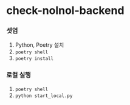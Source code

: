 # check-nolnol-backend

### 셋업

1. Python, Poetry 설치
1. `poetry shell`
1. `poetry install`

### 로컬 실행

1. `poetry shell`
1. `python start_local.py`
